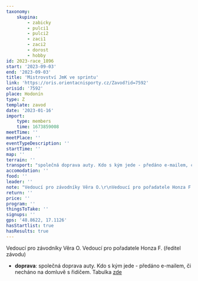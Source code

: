 ```yaml
---
taxonomy:
    skupina:
        - zabicky
        - pulci1
        - pulci2
        - zaci1
        - zaci2
        - dorost
        - hobby
id: 2023-race_1896
start: '2023-09-03'
end: '2023-09-03'
title: 'Mistrovství JmK ve sprintu'
link: 'https://oris.orientacnisporty.cz/Zavod?id=7592'
orisid: '7592'
place: Hodonín
type: Z
template: zavod
date: '2023-01-16'
import:
    type: members
    time: 1673859008
meetTime: ''
meetPlace: ''
eventTypeDescription: ''
startTime: ''
map: ''
terrain: ''
transport: "společná doprava auty. Kdo s kým jede - předáno e-mailem, či necháno na domluvě s řidičem.\r\nTabulka [zde](https://docs.google.com/spreadsheets/d/1_diVoa6hnASdFM7PGC9Bf9-CUhuR7o8N52-GV9F94jQ/edit?usp=sharing)"
accomodation: ''
food: ''
leader: ''
note: "Vedoucí pro závodníky Věra O.\r\nVedoucí pro pořadatele Honza F. (ředitel závodu)"
return: ''
price: ''
program: ''
thingsToTake: ''
signups: ''
gps: '48.8622, 17.1126'
hasStartlist: true
hasResults: true
---
```


Vedoucí pro závodníky Věra O.
Vedoucí pro pořadatele Honza F. (ředitel závodu)
* **doprava**: společná doprava auty. Kdo s kým jede - předáno e-mailem, či necháno na domluvě s řidičem.
Tabulka [zde](https://docs.google.com/spreadsheets/d/1_diVoa6hnASdFM7PGC9Bf9-CUhuR7o8N52-GV9F94jQ/edit?usp=sharing)
